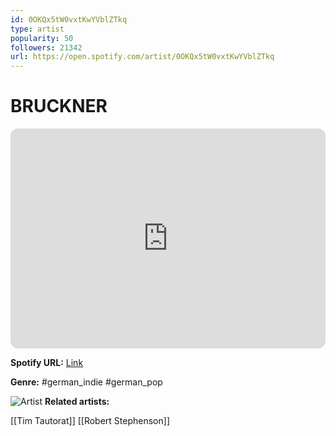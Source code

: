 ```yaml
---
id: 0OKQx5tW0vxtKwYVblZTkq
type: artist
popularity: 50
followers: 21342
url: https://open.spotify.com/artist/0OKQx5tW0vxtKwYVblZTkq
---
```

# BRUCKNER

<iframe style="border-radius:12px" src="https://open.spotify.com/embed/artist/0OKQx5tW0vxtKwYVblZTkq" width="100%" height="352" frameBorder="0" allowfullscreen="" allow="autoplay; clipboard-write; encrypted-media; fullscreen; picture-in-picture" loading="lazy"></iframe>

**Spotify URL:** [Link](https://open.spotify.com/artist/0OKQx5tW0vxtKwYVblZTkq)

**Genre:**  #german_indie #german_pop

![Artist](https://i.scdn.co/image/ab6761610000e5eb0bfe4f6df1c3096b6e32d469)
**Related artists:**

[[Tim Tautorat]]
[[Robert Stephenson]]
